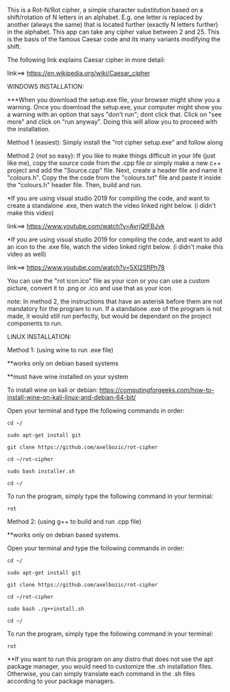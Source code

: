 
This is a Rot-N/Rot cipher, a simple character substitution based on a shift/rotation of N letters in an alphabet.
E.g. one letter is replaced by another (always the same) that is located further (exactly N letters further) in the alphabet.
This app can take any cipher value between 2 and 25. This is the basis of the famous Caesar code and its many variants modifying the shift.

The following link explains Caesar cipher in more detail:

link==> https://en.wikipedia.org/wiki/Caesar_cipher

WINDOWS INSTALLATION: 

***When you download the setup.exe file, your browser might show you a warning. Once you download the setup.exe, your computer might show
   you a warning with an option that says "don't run"; dont click that. Click on "see more" and click on "run anyway". Doing this will 
   allow you to proceed with the installation.


Method 1 (easiest): Simply install the "rot cipher setup.exe" and follow along

Method 2 (not so easy): If you like to make things difficult in your life (just like me), copy the source code from the .cpp file or simply
                        make a new c++ project and add the "Source.cpp" file. Next, create a header file and name it "colours.h". Copy the
			the code from the "colours.txt" file and paste it inside the "colours.h" header file. Then, build and run.
			
  *If you are using visual studio 2019 for compiling the code, and want to create a standalone .exe, then watch the video
   linked right below. (i didn't make this video)
			
   link==> https://www.youtube.com/watch?v=AvrjQtFBJvk 


  *If you are using visual studio 2019 for compiling the code, and want to add an icon to the .exe file, watch the video
   linked right below. (i didn't make this video as well)
			
   link==> https://www.youtube.com/watch?v=5XI2SflPh78
			 
   You can use the "rot icon.ico" file as your icon or you can use a custom picture, convert it to .png or .ico and use that as your icon.


   note: In method 2, the instructions that have an asterisk before them are not mandatory for the program to run. If a standalone .exe
   of the program is not made, it would still run perfectly, but would be dependant on the project components to run.



LINUX INSTALLATION:

Method 1: (using wine to run .exe file)

**works only on debian based systems

**must have wine installed on your system

To install wine on kali or debian: https://computingforgeeks.com/how-to-install-wine-on-kali-linux-and-debian-64-bit/

Open your terminal and type the following commands in order:

	cd ~/

	sudo apt-get install git

	git clone https://github.com/axelbozic/rot-cipher

	cd ~/rot-cipher

	sudo bash installer.sh

	cd ~/
	
	
To run the program, simply type the following command in your terminal:

	rot


Method 2: (using g++ to build and run .cpp file)


**works only on debian based systems.


Open your terminal and type the following commands in order:

	cd ~/

	sudo apt-get install git

	git clone https://github.com/axelbozic/rot-cipher

	cd ~/rot-cipher

	sudo bash ./g++install.sh
	
	cd ~/


To run the program, simply type the following command in your terminal:

	rot


			 


**If you want to run this program on any distro that does not use the apt package manager, you would need
  to customize the .sh installation files. Otherwise, you can simply translate each command in the .sh files 
  according to your package managers.
